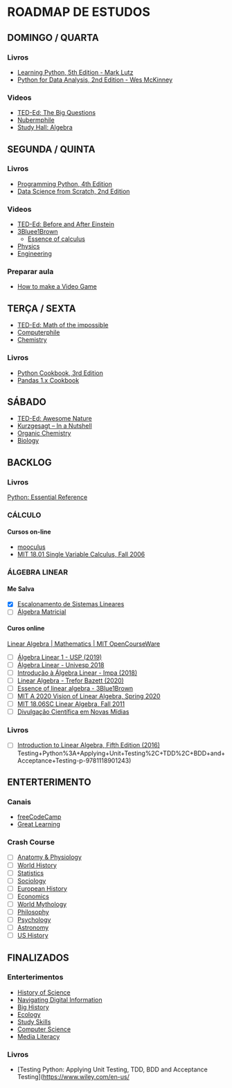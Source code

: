 # ROADMAP DE ESTUDOS

## DOMINGO / QUARTA


### Livros

- [Learning Python, 5th Edition - Mark Lutz](https://github.com/ferreiramr/livroLearningPython_markLutz)
- [Python for Data Analysis, 2nd Edition - Wes McKinney](https://github.com/ferreiramr/livroPythonForDataAnalysis_WesMcKinney)

### Videos

- [TED-Ed: The Big Questions](https://www.youtube.com/playlist?list=PLJicmE8fK0EiQLKEhNM8qJL8ExHwQZh_0)
- [Nubermphile](https://www.youtube.com/user/numberphile)
- [Study Hall: Algebra](https://www.youtube.com/playlist?list=PLNrrxHpJhC8l8q8cq9BXLS3guOcyLqxj6)

## SEGUNDA / QUINTA  

### Livros

- [Programming Python, 4th Edition](https://github.com/ferreiramr/livroProgrammingPython_MarkLutz)
- [Data Science from Scratch, 2nd Edition](../livroDataScienceFromScratch_JoelGrus/README.md)

### Videos

- [TED-Ed: Before and After Einstein](https://www.youtube.com/playlist?list=PLJicmE8fK0EgnWzPUgQ4D1_oLuye0wc2Z)
- [3Bluee1Brown](https://www.youtube.com/channel/UCYO_jab_esuFRV4b17AJtAw)
  - [Essence of calculus](https://www.youtube.com/playlist?list=PLZHQObOWTQDMsr9K-rj53DwVRMYO3t5Yr)
- [Physics](https://www.youtube.com/playlist?list=PL8dPuuaLjXtN0ge7yDk_UA0ldZJdhwkoV)
- [Engineering](https://www.youtube.com/playlist?list=PL8dPuuaLjXtO4A_tL6DLZRotxEb114cMR)


### Preparar aula

- [How to make a Video Game](https://www.youtube.com/playlist?list=PLPV2KyIb3jR53Jce9hP7G5xC4O9AgnOuL)

## TERÇA / SEXTA

- [TED-Ed: Math of the impossible](https://www.youtube.com/playlist?list=PLJicmE8fK0Egf3KmvFBPCUyXe7LCRPym-)
- [Computerphile](https://www.youtube.com/user/Computerphile)
- [Chemistry](https://www.youtube.com/playlist?list=PL8dPuuaLjXtPHzzYuWy6fYEaX9mQQ8oGr)

### Livros

- [Python Cookbook, 3rd Edition](https://github.com/ferreiramr/livroPythonCookbook_DavidBeazley-BrianJones)
- [Pandas 1.x Cookbook](https://github.com/ferreiramr/livroPandasCookbook_MattHarrison-TheodorePetrou)

## SÁBADO

- [TED-Ed: Awesome Nature](https://www.youtube.com/playlist?list=PLD018AC9B25A23E16)
- [Kurzgesagt – In a Nutshell](https://www.youtube.com/user/Kurzgesagt)
- [Organic Chemistry](https://www.youtube.com/playlist?list=PL8dPuuaLjXtONguuhLdVmq0HTKS0jksS4)
- [Biology](https://www.youtube.com/playlist?list=PL3EED4C1D684D3ADF)

## BACKLOG

### Livros
  [Python: Essential Reference](https://www.oreilly.com/library/view/python-essential-reference/9780768687040/)

### CÁLCULO

#### Cursos on-line

- [mooculus](https://mooculus.osu.edu/)
- [MIT 18.01 Single Variable Calculus, Fall 2006](https://www.youtube.com/playlist?list=PL590CCC2BC5AF3BC1)

### ÁLGEBRA LINEAR

#### Me Salva

- [X] [Escalonamento de Sistemas Lineares](pass)
- [ ] [Álgebra Matricial](https://www.mesalva.com/engenharia/cursos/algebra-linear-vetorial/algebra-matricial/)

#### Curos online

[Linear Algebra | Mathematics | MIT OpenCourseWare](https://ocw.mit.edu/courses/mathematics/18-06sc-linear-algebra-fall-2011/index.htm)

- [ ] [Álgebra Linear 1 - USP (2019)](https://www.youtube.com/playlist?list=PLIEzh1OveCVczEZAjhVIVd7Qs-X8ILgnI)
- [ ] [Álgebra Linear - Univesp 2018](https://www.youtube.com/playlist?list=PLxI8Can9yAHdUtWDKtTA9AmuICNyX9EIr)
- [ ] [Introdução à Álgebra Linear - Impa (2018)](https://www.youtube.com/playlist?list=PLo4jXE-LdDTSE0DFoq4es_iMvjlCeG8pP)
- [ ] [Linear Algebra - Trefor Bazett (2020)](https://www.youtube.com/playlist?list=PLHXZ9OQGMqxfUl0tcqPNTJsb7R6BqSLo6)
- [ ] [Essence of linear algebra - 3Blue1Brown](https://www.youtube.com/playlist?list=PLZHQObOWTQDPD3MizzM2xVFitgF8hE_ab)
- [ ] [MIT A 2020 Vision of Linear Algebra, Spring 2020](https://www.youtube.com/playlist?list=PLUl4u3cNGP61iQEFiWLE21EJCxwmWvvek)
- [ ] [MIT 18.06SC Linear Algebra, Fall 2011](https://www.youtube.com/playlist?list=PL221E2BBF13BECF6C)
- [ ] [Divulgação Científica em Novas Mídias](https://www.youtube.com/playlist?list=PLl622ADkTdTNUnKnWwtdRSLtADXc4LKhw)

### Livros

- [ ] [Introduction to Linear Algebra, Fifth Edition (2016)](http://math.mit.edu/~gs/linearalgebra/)
Testing+Python%3A+Applying+Unit+Testing%2C+TDD%2C+BDD+and+Acceptance+Testing-p-9781118901243)

## ENTERTERIMENTO

### Canais

- [freeCodeCamp](https://www.youtube.com/channel/UC8butISFwT-Wl7EV0hUK0BQ)
- [Great Learning](https://www.youtube.com/channel/UCObs0kLIrDjX2LLSybqNaEA)

### Crash Course

- [ ] [Anatomy & Physiology](https://www.youtube.com/playlist?list=PL8dPuuaLjXtOAKed_MxxWBNaPno5h3Zs8)
- [ ] [World History](https://www.youtube.com/playlist?list=PLBDA2E52FB1EF80C9)
- [ ] [Statistics](https://www.youtube.com/playlist?list=PL8dPuuaLjXtNM_Y-bUAhblSAdWRnmBUcr)
- [ ] [Sociology](https://www.youtube.com/playlist?list=PL8dPuuaLjXtMJ-AfB_7J1538YKWkZAnGA)
- [ ] [European History](https://www.youtube.com/playlist?list=PL8dPuuaLjXtMsMTfmRomkVQG8AqrAmJFX)
- [ ] [Economics](https://www.youtube.com/playlist?list=PL8dPuuaLjXtPNZwz5_o_5uirJ8gQXnhEO)
- [ ] [World Mythology](https://www.youtube.com/playlist?list=PL8dPuuaLjXtNCG9Vq7vdvJytS-F-xGi7_)
- [ ] [Philosophy](https://www.youtube.com/playlist?list=PL8dPuuaLjXtNgK6MZucdYldNkMybYIHKR)
- [ ] [Psychology](https://www.youtube.com/playlist?list=PL8dPuuaLjXtOPRKzVLY0jJY-uHOH9KVU6)
- [ ] [Astronomy](https://www.youtube.com/playlist?list=PL8dPuuaLjXtPAJr1ysd5yGIyiSFuh0mIL)
- [ ] [US History](https://www.youtube.com/playlist?list=PL8dPuuaLjXtMwmepBjTSG593eG7ObzO7s)

## FINALIZADOS

### Enterterimentos

- [History of Science](https://www.youtube.com/playlist?list=PL8dPuuaLjXtNppY8ZHMPDH5TKK2UpU8Ng)
- [Navigating Digital Information](https://www.youtube.com/playlist?list=PL8dPuuaLjXtN07XYqqWSKpPrtNDiCHTzU)
- [Big History](https://www.youtube.com/playlist?list=PL8dPuuaLjXtMczXZUmjb3mZSU1Roxnrey)
- [Ecology](https://www.youtube.com/playlist?list=PL8dPuuaLjXtNdTKZkV_GiIYXpV9w4WxbX)
- [Study Skills](https://www.youtube.com/playlist?list=PL8dPuuaLjXtNcAJRf3bE1IJU6nMfHj86W)
- [Computer Science](https://www.youtube.com/playlist?list=PL8dPuuaLjXtNlUrzyH5r6jN9ulIgZBpdo)
- [Media Literacy](https://www.youtube.com/playlist?list=PL8dPuuaLjXtM6jSpzb5gMNsx9kdmqBfmY)

### Livros

- [Testing Python: Applying Unit Testing, TDD, BDD and Acceptance Testing](https://www.wiley.com/en-us/
